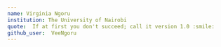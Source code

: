 ```yaml
---
name: Virginia Ngoru          
institution: The University of Nairobi
quote:  If at first you don't succeed; call it version 1.0 :smile:
github_user:  VeeNgoru
---
```

